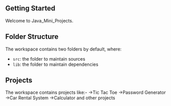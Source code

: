 ## Getting Started

Welcome to Java_Mini_Projects. 

## Folder Structure

The workspace contains two folders by default, where:

- `src`: the folder to maintain sources
- `lib`: the folder to maintain dependencies

## Projects

The workspace contains projects like:-
  ->Tic Tac Toe
  ->Password Generator
  ->Car Rental System
  ->Calculator and other projects
  
